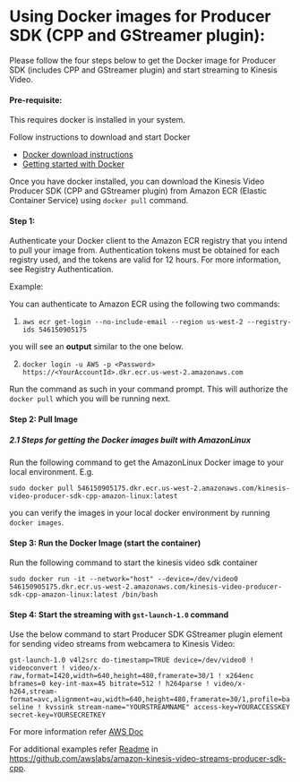 # Using Docker images for Producer SDK (CPP and GStreamer plugin):

Please follow the four steps below to get the Docker image for Producer SDK (includes CPP and GStreamer plugin) and start streaming to Kinesis Video.

#### Pre-requisite:

This requires docker is installed in your system.

Follow instructions to download and start Docker

* [Docker download instructions](https://www.docker.com/community-edition#/download)
* [Getting started with Docker](https://docs.docker.com/get-started/)


Once you have docker installed, you can download the Kinesis Video Producer SDK (CPP and GStreamer plugin) from Amazon ECR (Elastic Container Service) using `docker pull` command.


#### Step 1:

Authenticate your Docker client to the Amazon ECR registry that you intend to pull your image from. Authentication tokens must be obtained for each registry used, and the tokens are valid for 12 hours. For more information, see Registry Authentication.

Example:

You can authenticate to Amazon ECR using the following two commands:

1.  `aws ecr get-login --no-include-email --region us-west-2 --registry-ids 546150905175`

you will see an **output** similar to the one below.

2.  `docker login -u AWS -p <Password>   https://<YourAccountId>.dkr.ecr.us-west-2.amazonaws.com`

Run the command as such in your command prompt. This will authorize the `docker pull` which you will be running next.


#### Step 2: Pull Image

##### 2.1 Steps for getting the Docker images built with AmazonLinux

Run the following command to get the AmazonLinux Docker image to your local environment. E.g.

`sudo docker pull 546150905175.dkr.ecr.us-west-2.amazonaws.com/kinesis-video-producer-sdk-cpp-amazon-linux:latest`

you can verify the images in your local docker environment by running `docker images`.


#### Step 3: Run the Docker Image (start the container)

Run the following command to start the kinesis video sdk container

`sudo docker run -it --network="host" --device=/dev/video0 546150905175.dkr.ecr.us-west-2.amazonaws.com/kinesis-video-producer-sdk-cpp-amazon-linux:latest /bin/bash`


#### Step 4: Start the streaming with `gst-launch-1.0` command

Use the below command to start Producer SDK GStreamer plugin element for sending video streams from webcamera to Kinesis Video:

`gst-launch-1.0 v4l2src do-timestamp=TRUE device=/dev/video0 ! videoconvert ! video/x-raw,format=I420,width=640,height=480,framerate=30/1 ! x264enc bframes=0 key-int-max=45 bitrate=512 ! h264parse ! video/x-h264,stream-format=avc,alignment=au,width=640,height=480,framerate=30/1,profile=baseline ! kvssink stream-name="YOURSTREAMNAME" access-key=YOURACCESSKEY secret-key=YOURSECRETKEY`

For more information refer [AWS Doc](https://docs.aws.amazon.com/kinesisvideostreams/latest/dg/examples-gstreamer-plugin.html#examples-gstreamer-plugin-docker)

For additional examples refer [Readme](https://github.com/awslabs/amazon-kinesis-video-streams-producer-sdk-cpp/blob/master/README.md) in  https://github.com/awslabs/amazon-kinesis-video-streams-producer-sdk-cpp.

